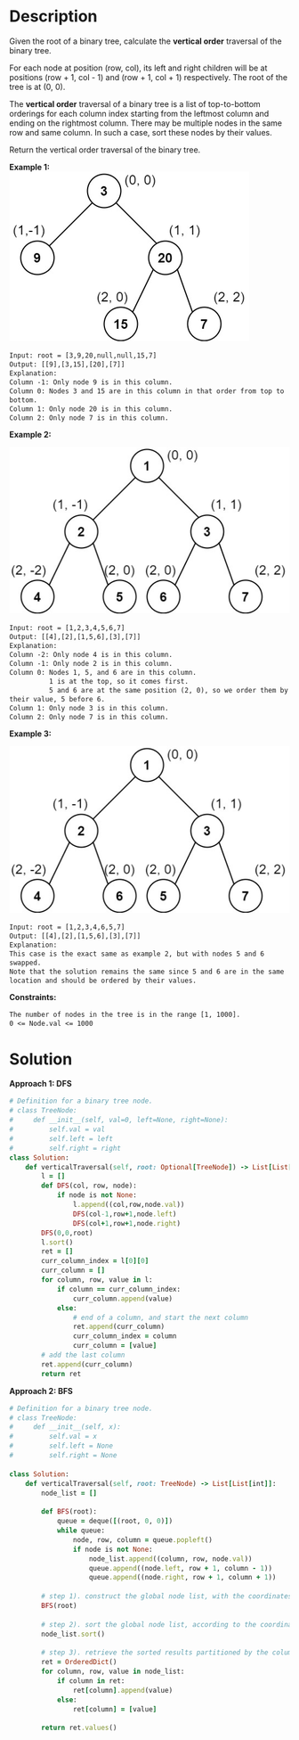 # Description
Given the root of a binary tree, calculate the **vertical order** traversal of the binary tree.

For each node at position (row, col), its left and right children will be at positions (row + 1, col - 1) and (row + 1, col + 1) respectively. The root of the tree is at (0, 0).

The **vertical order** traversal of a binary tree is a list of top-to-bottom orderings for each column index starting from the leftmost column and ending on the rightmost column. There may be multiple nodes in the same row and same column. In such a case, sort these nodes by their values.

Return the vertical order traversal of the binary tree.

**Example 1:**
![](https://github.com/JiayingLi0803/StrugglingLeetCode/blob/main/Figures/Problem987_1.jpg)

```
Input: root = [3,9,20,null,null,15,7]
Output: [[9],[3,15],[20],[7]]
Explanation:
Column -1: Only node 9 is in this column.
Column 0: Nodes 3 and 15 are in this column in that order from top to bottom.
Column 1: Only node 20 is in this column.
Column 2: Only node 7 is in this column.
```
**Example 2:**

![](https://github.com/JiayingLi0803/StrugglingLeetCode/blob/main/Figures/Problem987_2.jpg)
```
Input: root = [1,2,3,4,5,6,7]
Output: [[4],[2],[1,5,6],[3],[7]]
Explanation:
Column -2: Only node 4 is in this column.
Column -1: Only node 2 is in this column.
Column 0: Nodes 1, 5, and 6 are in this column.
          1 is at the top, so it comes first.
          5 and 6 are at the same position (2, 0), so we order them by their value, 5 before 6.
Column 1: Only node 3 is in this column.
Column 2: Only node 7 is in this column.
```
**Example 3:**

![](https://github.com/JiayingLi0803/StrugglingLeetCode/blob/main/Figures/Problem987_3.jpg)
```
Input: root = [1,2,3,4,6,5,7]
Output: [[4],[2],[1,5,6],[3],[7]]
Explanation:
This case is the exact same as example 2, but with nodes 5 and 6 swapped.
Note that the solution remains the same since 5 and 6 are in the same location and should be ordered by their values.
```
**Constraints:**
```
The number of nodes in the tree is in the range [1, 1000].
0 <= Node.val <= 1000
```
# Solution
**Approach 1: DFS**
```ruby
# Definition for a binary tree node.
# class TreeNode:
#     def __init__(self, val=0, left=None, right=None):
#         self.val = val
#         self.left = left
#         self.right = right
class Solution:
    def verticalTraversal(self, root: Optional[TreeNode]) -> List[List[int]]:
        l = []
        def DFS(col, row, node):
            if node is not None:
                l.append((col,row,node.val))
                DFS(col-1,row+1,node.left)
                DFS(col+1,row+1,node.right)
        DFS(0,0,root)
        l.sort()
        ret = []
        curr_column_index = l[0][0]
        curr_column = []
        for column, row, value in l:
            if column == curr_column_index:
                curr_column.append(value)
            else:
                # end of a column, and start the next column
                ret.append(curr_column)
                curr_column_index = column
                curr_column = [value]
        # add the last column
        ret.append(curr_column)
        return ret
```
**Approach 2: BFS**
```ruby
# Definition for a binary tree node.
# class TreeNode:
#     def __init__(self, x):
#         self.val = x
#         self.left = None
#         self.right = None

class Solution:
    def verticalTraversal(self, root: TreeNode) -> List[List[int]]:
        node_list = []

        def BFS(root):
            queue = deque([(root, 0, 0)])
            while queue:
                node, row, column = queue.popleft()
                if node is not None:
                    node_list.append((column, row, node.val))
                    queue.append((node.left, row + 1, column - 1))
                    queue.append((node.right, row + 1, column + 1))

        # step 1). construct the global node list, with the coordinates
        BFS(root)

        # step 2). sort the global node list, according to the coordinates
        node_list.sort()

        # step 3). retrieve the sorted results partitioned by the column index
        ret = OrderedDict()
        for column, row, value in node_list:
            if column in ret:
                ret[column].append(value)
            else:
                ret[column] = [value]

        return ret.values()
```
